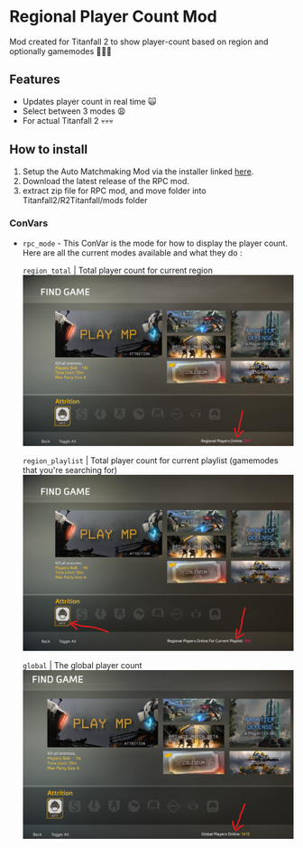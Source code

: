 # Regional Player Count Mod
Mod created for Titanfall 2 to show player-count based on region and optionally gamemodes 🥵💦💦

## Features
- Updates player count in real time 🙀
- Select between 3 modes 😩
- For actual Titanfall 2 💀💀💀

## How to install
1. Setup the Auto Matchmaking Mod via the installer linked [here](https://github.com/TimeIsUnending/TF2-Auto-Matchmaking-Mod/releases/latest).
2. Download the latest release of the RPC mod.
3. extract zip file for RPC mod, and move folder into Titanfall2/R2Titanfall/mods folder

### ConVars

- `rpc_mode` - This ConVar is the mode for how to display the player count. Here are all the current modes available and what they do : 

    `region_total` | Total player count for current region
    ![RPC Region Total Example](/images/RPC_region_total_example.png)

    `region_playlist` | Total player count for current playlist (gamemodes that you're searching for)
    ![RPC Region Playlist Example](/images/RPC_region_playlist_example_1.png)

    `global` | The global player count
    ![RPC Global Example](/images/RPC_global_example.png)

